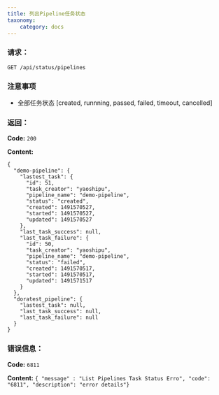 ```yaml
---
title: 列出Pipeline任务状态
taxonomy:
    category: docs
---
```


### 请求：

    GET /api/status/pipelines

### 注意事项

- 全部任务状态 [created, runnning, passed, failed, timeout, cancelled]

### 返回：

**Code:** `200`

**Content:** 

```
{
  "demo-pipeline": {
    "lastest_task": {
      "id": 51,
      "task_creator": "yaoshipu",
      "pipeline_name": "demo-pipeline",
      "status": "created",
      "created": 1491570527,
      "started": 1491570527,
      "updated": 1491570527
    },
    "last_task_success": null,
    "last_task_failure": {
      "id": 50,
      "task_creator": "yaoshipu",
      "pipeline_name": "demo-pipeline",
      "status": "failed",
      "created": 1491570517,
      "started": 1491570517,
      "updated": 1491571517
    }
  },
  "doratest_pipeline": {
    "lastest_task": null,
    "last_task_success": null,
    "last_task_failure": null
  }
}
```	

### 错误信息：

**Code:** `6811`

**Content:** `{ "message" : "List Pipelines Task Status Erro", "code": "6811", "description": "error details"}`
